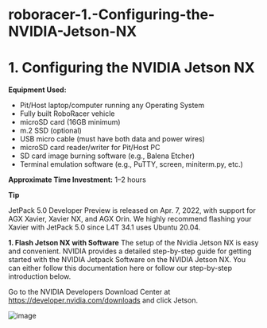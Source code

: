 # roboracer-1.-Configuring-the-NVIDIA-Jetson-NX

# 1. Configuring the NVIDIA Jetson NX

**Equipment Used:**

- Pit/Host laptop/computer running any Operating System  
- Fully built RoboRacer vehicle  
- microSD card (16GB minimum)  
- m.2 SSD (optional)  
- USB micro cable (must have both data and power wires)  
- microSD card reader/writer for Pit/Host PC  
- SD card image burning software (e.g., Balena Etcher)  
- Terminal emulation software (e.g., PuTTY, screen, miniterm.py, etc.)

**Approximate Time Investment:** 1–2 hours

**Tip**

JetPack 5.0 Developer Preview is released on Apr. 7, 2022, with support for AGX Xavier, Xavier NX, and AGX Orin. We highly recommend flashing your Xavier with JetPack 5.0 since L4T 34.1 uses Ubuntu 20.04.

**1. Flash Jetson NX with Software**
The setup of the Nvidia Jetson NX is easy and convenient. NVIDIA provides a detailed step-by-step guide for getting started with the NVIDIA Jetpack Software on the NVIDIA Jetson NX. You can either follow this documentation here or follow our step-by-step introduction below.

Go to the NVIDIA Developers Download Center at https://developer.nvidia.com/downloads and click Jetson.

![image](https://github.com/user-attachments/assets/7b1d6ab0-84f7-4d18-8fdd-35daf8fa76aa)

